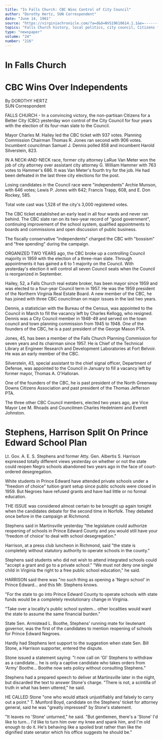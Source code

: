 ```yaml
---
title: "In Falls Church: CBC Wins Control of City Council"
author: "Dorothy Hertz, SUN Correspondent"
date: "June 14, 1961"
source: "https://virginiachronicle.com/?a=d&d=NVS19610614.1.1&e=-------en-20--1--txt-txIN--------"
topics: "Falls Church history, local politics, city council, Citizens for a Better City, elections, CBC"
type: "newspaper"
volume: "24"
number: "216"
---
```


# In Falls Church
# CBC Wins Over Independents

By DOROTHY HERTZ  
SUN Correspondent

FALLS CHURCH - In a convincing victory, the non-partisan Citizens for a Better City (CBC) yesterday won control of the City Council for four years with the election of its four-man slate to the Council.

Mayor Charles M. Hailey led the CBC ticket with 937 votes. Planning Commission Chairman Thomas R. Jones ran second with 906 votes. Incumbent councilman Samuel J. Dennis polled 858 and incumbent Harold Silverstein, 823.

IN A NECK-AND-NECK race, former city attorney LaRue Van Meter won the job of city attorney over assistant city attorney G. William Hammer with 763 votes to Hammer's 686. It was Van Meter's fourth try for the job. He had been defeated in the last three city elections for the post.

Losing candidates in the Council race were "independents" Archie Munson, with 646 votes; Lewis P. Jones with 642; Francis Trapp, 608, and E. Don Rockey, 585.

Total vote cast was 1,528 of the city's 3,000 registered votes.

The CBC ticket established an early lead in all four wards and never ran behind. The CBC slate ran on its two-year record of "good government", continuing improvement of the school system, qualified appointments to boards and commissions and open discussion of public business.

The fiscally conservative "independents" charged the CBC with "bossism" and "free spending" during the campaign.

ORGANIZED TWO YEARS ago, the CBC broke up a controlling Council majority in 1959 with the election of a three-man slate. Through appointments it has gained a 6 to 1 majority on the Council. With yesterday's election it will control all seven Council seats when the Council is reorganized in September.

Hailey, 52, a Falls Church real estate broker, has been mayor since 1959 and was elected to a four-year Council term in 1957. He was the 1959 president of the Northern Virginia Real Estate Board. A new member of the CBC, he has joined with three CBC councilman on major issues in the last two years.

Dennis, a statistician with the Bureau of the Census, was appointed to the Council in March to fill the vacancy left by Charles Kellogg, who resigned. Dennis was a City Council member in 1948-49 and served on the town council and town planning commission from 1945 to 1948. One of the founders of the CBC, he is a past president of the George Mason PTA.

Jones, 45, has been a member of the Falls Church Planning Commission for seven years and its chairman since 1957. He is Chief of the Technical Library at Engineer Research and Development Laboratories at Fort Belvoir. He was an early member of the CBC.

Silverstein, 43, special assistant to the chief signal officer, Department of Defense, was appointed to the Council in January to fill a vacancy left by former mayor, Thomas A. O'Halloran.

One of the founders of the CBC, he is past president of the North Greenway Downs Citizens Association and past president of the Thomas Jefferson PTA.

The three other CBC Council members, elected two years ago, are Vice Mayor Lee M. Rhoads and Councilmen Charles Hedetniemi and Everett Johnston.

# Stephens, Harrison Split On Prince Edward School Plan

Lt. Gov. A. E. S. Stephens and former Atty. Gen. Albertis S. Harrison expressed totally different views yesterday on whether or not the state could reopen Negro schools abandoned two years ago in the face of court-ordered desegregation.

White students in Prince Edward have attended private schools under a "freedom of choice" tuition grant setup since public schools were closed in 1959. But Negroes have refused grants and have had little or no formal education.

THE ISSUE was considered almost certain to be brought up again tonight when the candidates debate for the second time in Norfolk. They debated once before in the campaign at Richmond.

Stephens said in Martinsville yesterday "the legislature could authorize reopening of schools in Prince Edward County and you would still have your 'freedom of choice' to deal with school desegregation."

Harrison, at a press club luncheon in Richmond, said "the state is completely without statutory authority to operate schools in the county."

Stephens said students who did not wish to attend integrated schools could "accept a grant and go to a private school." "We must not deny one single child in Virginia the right to a free public school education," he said.

HARRISON said there was "no such thing as opening a 'Negro school' in Prince Edward... and this Mr. Stephens knows.

"For the state to go into Prince Edward County to operate schools with state funds would be a completely revolutionary change in Virginia.

"Take over a locality's public school system... other localities would want the state to assume the same financial burden."

State Sen. Armistead L. Boothe, Stephens' running mate for lieutenant governor, was the first of the candidates to mention reopening of schools for Prince Edward Negroes.

Hardly had Stephens lent support to the suggestion when state Sen. Bill Stone, a Harrison supporter, entered the dispute.

Stone issued a statement saying: "I now call on 'GI' Stephens to withdraw as a candidate... he is only a captive candidate who takes orders from 'Army' Boothe... Boothe now sets policy without consulting Stephens."

Stephens had a prepared speech to deliver at Martinsville later in the night, but discarded the text to answer Stone's charge. "There is not, a scintilla of truth in what has been uttered," he said.

HE CALLED Stone "one who would attack unjustifiably and falsely to carry out a point." T. Munford Boyd, candidate on the Stephens' ticket for attorney general, said he was "greatly impressed" by Stone's statement.

"It leaves no 'Stone' unturned," he said. "But gentlemen, there's a 'Stone' I'd like to turn... I'd like to turn him over my knee and spank him, and I'm old enough to do it. He's behaving like a spoiled brat rather than like the dignified state senator which his office suggests he should be." 